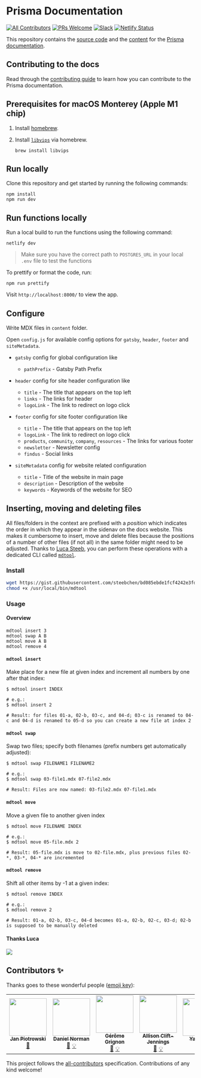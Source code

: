 # Prisma Documentation

<!-- ALL-CONTRIBUTORS-BADGE:START - Do not remove or modify this section -->
[badge-all-contributors]: https://img.shields.io/badge/all_contributors-7-orange.svg?style=flat-square
<!-- ALL-CONTRIBUTORS-BADGE:END -->
<!-- separate setup of badge as reusable component via https://github.com/all-contributors/all-contributors/issues/361#issuecomment-637166066 -->

[![All Contributors][badge-all-contributors]](#contributors-) [![PRs Welcome](https://img.shields.io/badge/PRs-welcome-brightgreen.svg?style=flat-square)](https://github.com/prisma/docs/blob/main/CONTRIBUTING.md) [![Slack](https://img.shields.io/badge/chat-on%20slack-blue.svg?style=flat-square)](https://slack.prisma.io/) [![Netlify Status](https://api.netlify.com/api/v1/badges/ac8f6d5a-9b11-4b0a-8df1-b3b2f927c064/deploy-status)](https://app.netlify.com/sites/prisma2-docs/deploys)

This repository contains the [source code](./src) and the [content](./content) for the [Prisma documentation](https://www.prisma.io/docs/).

## Contributing to the docs

Read through the [contributing guide](CONTRIBUTING.md) to learn how you can contribute to the Prisma documentation.

## Prerequisites for macOS Monterey (Apple M1 chip)

1. Install [homebrew](https://brew.sh/).
2. Install [`libvips`](https://github.com/libvips/libvips) via homebrew.

    ```
    brew install libvips
    ```


## Run locally

Clone this repository and get started by running the following commands:

```
npm install
npm run dev
```

## Run functions locally

Run a local build to run the functions using the following command:

```
netlify dev
```

> Make sure you have the correct path to `POSTGRES_URL` in your local `.env` file to test the functions

To prettify or format the code, run:

```
npm run prettify
```

Visit `http://localhost:8000/` to view the app.

## Configure

Write MDX files in `content` folder.

Open `config.js` for available config options for `gatsby`, `header`, `footer` and `siteMetadata`.

- `gatsby` config for global configuration like

  - `pathPrefix` - Gatsby Path Prefix

- `header` config for site header configuration like

  - `title` - The title that appears on the top left
  - `links` - The links for header
  - `logoLink` - The link to redirect on logo click

- `footer` config for site footer configuration like

  - `title` - The title that appears on the top left
  - `logoLink` - The link to redirect on logo click
  - `products`, `community`, `company`, `resources` - The links for various footer
  - `newsletter` - Newsletter config
  - `findus` - Social links

- `siteMetadata` config for website related configuration
  - `title` - Title of the website in main page
  - `description` - Description of the website
  - `keywords` - Keywords of the website for SEO

## Inserting, moving and deleting files

All files/folders in the context are prefixed with a _position_ which indicates the order in which they appear in the sidenav on the docs website. This makes it cumbersome to insert, move and delete files because the positions of a number of other files (if not all) in the same folder might need to be adjusted. Thanks to [Luca Steeb](https://github.com/steebchen/), you can perform these operations with a dedicated CLI called [`mdtool`](https://gist.githubusercontent.com/steebchen/bd085ebde1fcf4242e3fdd0df4d202a6/raw/c04e3d262eb6a302a9fab98f6428fec9329681e2/mdtool).

### Install

```bash
wget https://gist.githubusercontent.com/steebchen/bd085ebde1fcf4242e3fdd0df4d202a6/raw/c04e3d262eb6a302a9fab98f6428fec9329681e2/mdtool -qO /usr/local/bin/mdtool
chmod +x /usr/local/bin/mdtool
```

### Usage

#### Overview

```
mdtool insert 3
mdtool swap A B
mdtool move A B
mdtool remove 4
```

#### `mdtool insert`

Make place for a new file at given index and increment all numbers by one after that index:

```
$ mdtool insert INDEX

# e.g.:
$ mdtool insert 2

# Result: for files 01-a, 02-b, 03-c, and 04-d; 03-c is renamed to 04-c and 04-d is renamed to 05-d so you can create a new file at index 2
```

#### `mdtool swap`

Swap two files; specify both filenames (prefix numbers get automatically adjusted):

```
$ mdtool swap FILENAME1 FILENAME2

# e.g.:
$ mdtool swap 03-file1.mdx 07-file2.mdx

# Result: Files are now named: 03-file2.mdx 07-file1.mdx
```

#### `mdtool move`

Move a given file to another given index

```
$ mdtool move FILENAME INDEX

# e.g.:
$ mdtool move 05-file.mdx 2

# Result: 05-file.mdx is move to 02-file.mdx, plus previous files 02-*, 03-*, 04-* are incremented
```

#### `mdtool remove`

Shift all other items by -1 at a given index:

```
$ mdtool remove INDEX

# e.g.:
$ mdtool remove 2

# Result: 01-a, 02-b, 03-c, 04-d becomes 01-a, 02-b, 02-c, 03-d; 02-b is supposed to be manually deleted
```

#### Thanks Luca

![](https://res.cloudinary.com/prismaio/image/upload/v1628765536/docs/LJ0FGHk_u2jjxv.png)

## Contributors ✨

Thanks goes to these wonderful people ([emoji key](https://allcontributors.org/docs/en/emoji-key)):

<!-- ALL-CONTRIBUTORS-LIST:START - Do not remove or modify this section -->
<!-- prettier-ignore-start -->
<!-- markdownlint-disable -->
<table>
  <tr>
    <td align="center"><a href="https://janpiotrowski.de"><img src="https://avatars.githubusercontent.com/u/183673?v=4?s=100" width="100px;" alt=""/><br /><sub><b>Jan Piotrowski</b></sub></a><br /><a href="https://github.com/prisma/docs/commits?author=janpio" title="Documentation">📖</a></td>
    <td align="center"><a href="https://norman.life"><img src="https://avatars.githubusercontent.com/u/1992255?v=4?s=100" width="100px;" alt=""/><br /><sub><b>Daniel Norman</b></sub></a><br /><a href="https://github.com/prisma/docs/commits?author=2color" title="Documentation">📖</a> <a href="#example-2color" title="Examples">💡</a></td>
    <td align="center"><a href="https://gerome.dev"><img src="https://avatars.githubusercontent.com/u/32737308?v=4?s=100" width="100px;" alt=""/><br /><sub><b>Gérôme Grignon</b></sub></a><br /><a href="https://github.com/prisma/docs/commits?author=geromegrignon" title="Documentation">📖</a> <a href="#example-geromegrignon" title="Examples">💡</a></td>
    <td align="center"><a href="https://github.com/amcjen"><img src="https://avatars.githubusercontent.com/u/175249?v=4?s=100" width="100px;" alt=""/><br /><sub><b>Allison Clift-Jennings</b></sub></a><br /><a href="https://github.com/prisma/docs/commits?author=amcjen" title="Documentation">📖</a> <a href="#example-amcjen" title="Examples">💡</a></td>
    <td align="center"><a href="http://tomhsiao1260.github.io"><img src="https://avatars.githubusercontent.com/u/31985811?v=4?s=100" width="100px;" alt=""/><br /><sub><b>Yao Hsiao</b></sub></a><br /><a href="https://github.com/prisma/docs/commits?author=TomHsiao1260" title="Documentation">📖</a></td>
    <td align="center"><a href="https://www.linkedin.com/in/danielweinmann"><img src="https://avatars.githubusercontent.com/u/204765?v=4?s=100" width="100px;" alt=""/><br /><sub><b>Daniel Weinmann</b></sub></a><br /><a href="https://github.com/prisma/docs/commits?author=danielweinmann" title="Documentation">📖</a></td>
    <td align="center"><a href="https://github.com/rowinbot"><img src="https://avatars.githubusercontent.com/u/18468260?v=4?s=100" width="100px;" alt=""/><br /><sub><b>Rowin Hernández</b></sub></a><br /><a href="https://github.com/prisma/docs/commits?author=rowinbot" title="Documentation">📖</a></td>
  </tr>
</table>

<!-- markdownlint-restore -->
<!-- prettier-ignore-end -->

<!-- ALL-CONTRIBUTORS-LIST:END -->

This project follows the [all-contributors](https://github.com/all-contributors/all-contributors) specification. Contributions of any kind welcome!

